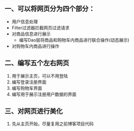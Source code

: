 ## 一、可以将网页分为四个部分：

- 用户信息处理
- Filter过滤器拦截网页过滤请求
- 对商品信息进行展示
  - 编写Dao层将商品和购物车内商品进行联合操作(动态展示)
- 对购物车内商品进行操作

## 二、编写五个左右网页

1. 用于展示主页，可以不用登陆
2. 编写登录注册界面
3. 编写购物车界面
4. 编写用于展示注册用户数据的界面

## 三、对网页进行美化

1. 先从主页开始，尽量复用之前博客项目代码
